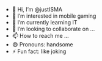 - 👋 Hi, I’m @justISMA
- 👀 I’m interested in mobile gaming
- 🌱 I’m currently learning IT
- 💞️ I’m looking to collaborate on ...
- 📫 How to reach me ...
- 😄 Pronouns: handsome
- ⚡ Fun fact: like joking

<!---
justISMA/justISMA is a ✨ special ✨ repository because its `README.md` (this file) appears on your GitHub profile.
You can click the Preview link to take a look at your changes.
--->
